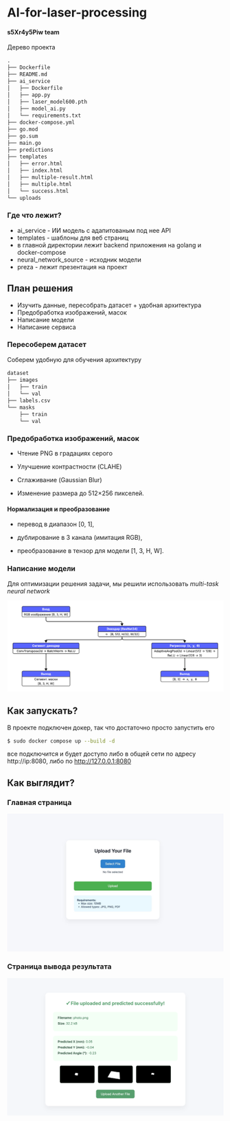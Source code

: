 # AI-for-laser-processing

#### s5Xr4y5Piw team


Дерево проекта
```
.
├── Dockerfile
├── README.md
├── ai_service
│   ├── Dockerfile
│   ├── app.py
│   ├── laser_model600.pth
│   ├── model_ai.py
│   └── requirements.txt
├── docker-compose.yml
├── go.mod
├── go.sum
├── main.go
├── predictions
├── templates
│   ├── error.html
│   ├── index.html
│   ├── multiple-result.html
│   ├── multiple.html
│   └── success.html
└── uploads
```
### Где что лежит?

- ai_service - ИИ модель с адапитованым под нее API 
- templates - шаблоны для веб страниц 
- в главной директории лежит backend приложения на golang и docker-compose 
- neural_network_source - исходник модели
- preza - лежит презентация на проект

## План решения

- Изучить данные, пересобрать датасет + удобная архитектура
- Предобработка изображений, масок
- Написание модели
- Написание сервиса


### Пересоберем датасет

Соберем удобную для обучения архитектуру
```
dataset
├── images
│   ├── train
│   └── val
├── labels.csv
└── masks
    ├── train
    └── val
```
### Предобработка изображений, масок

- Чтение PNG в градациях серого

- Улучшение контрастности (CLAHE)

- Сглаживание (Gaussian Blur)

- Изменение размера до 512×256 пикселей.

#### Нормализация и преобразование

- перевод в диапазон [0, 1],

- дублирование в 3 канала (имитация RGB),

- преобразование в тензор для модели [1, 3, H, W].

### Написание модели

Для оптимизации решения задачи, мы решили использовать *multi-task neural network*

![ok](screens/ERD.png)

## Как запускать?

В проекте подключен докер, так что достаточно просто запустить его 
```bash
$ sudo docker compose up --build -d
``` 
все подключится и будет доступо либо в общей сети по адресу http://ip:8080, либо по http://127.0.0.1:8080

## Как выглядит?


### Главная страница
![ok](screens/main_page.jpg)

### Страница вывода результата
![ok](screens/result_page.png)